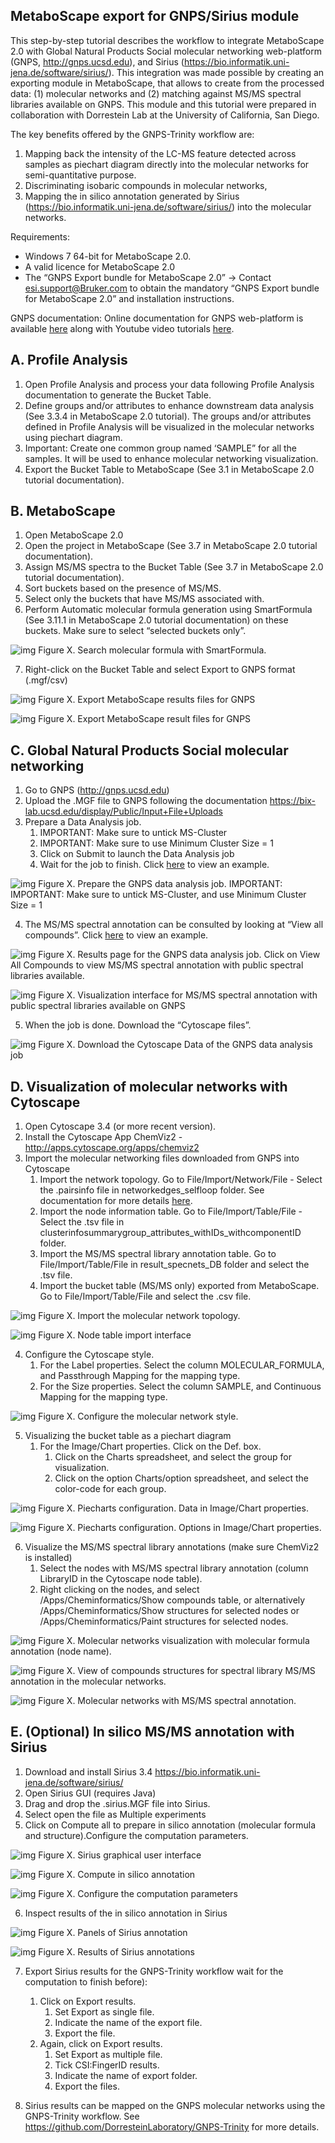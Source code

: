 ## MetaboScape export for GNPS/Sirius module

This step-by-step tutorial describes the workflow to integrate MetaboScape 2.0 with Global Natural Products Social molecular networking web-platform (GNPS, http://gnps.ucsd.edu), and Sirius (https://bio.informatik.uni-jena.de/software/sirius/). This integration was made possible by creating an exporting module in MetaboScape, that allows to create from the processed data: (1) molecular networks and (2)  matching against MS/MS spectral libraries available on GNPS. This module and this tutorial were prepared in collaboration with Dorrestein Lab at the University of California, San Diego.

The key benefits offered by the GNPS-Trinity workflow are:
1. Mapping back the intensity of the LC-MS feature detected across samples as piechart diagram directly into the molecular networks for semi-quantitative purpose.
2. Discriminating isobaric compounds in molecular networks,
3. Mapping the in silico annotation generated by Sirius (https://bio.informatik.uni-jena.de/software/sirius/) into the molecular networks.

Requirements: 
- Windows 7 64-bit for MetaboScape 2.0. 
- A valid licence for MetaboScape 2.0
- The “GNPS Export bundle for MetaboScape 2.0” -> Contact esi.support@Bruker.com to obtain the mandatory “GNPS Export bundle for MetaboScape 2.0” and installation instructions.

GNPS documentation: Online documentation for GNPS web-platform is available [here](https://bix-lab.ucsd.edu/display/Public/GNPS+Documentation+Page) along with Youtube video tutorials [here](https://www.youtube.com/channel/UCufTdDIUPjfoN604Igv_29g/videos).

## A. Profile Analysis

1. Open Profile Analysis and process your data following Profile Analysis documentation to generate the Bucket Table.
2. Define groups and/or attributes to enhance downstream data analysis (See 3.3.4 in MetaboScape 2.0 tutorial). The groups and/or attributes defined in Profile Analysis will be visualized in the molecular networks using piechart diagram.
3. Important: Create one common group named ‘SAMPLE” for all the samples. It will be used to enhance molecular networking visualization.
4. Export the Bucket Table to MetaboScape (See 3.1 in MetaboScape 2.0 tutorial documentation).

## B. MetaboScape
1. Open MetaboScape 2.0
2. Open the project in MetaboScape (See 3.7 in MetaboScape 2.0 tutorial documentation).
3. Assign MS/MS spectra to the Bucket Table (See 3.7 in MetaboScape 2.0 tutorial documentation).
4. Sort buckets based on the presence of MS/MS.
5. Select only the buckets that have MS/MS associated with.
6. Perform Automatic molecular formula generation using SmartFormula (See 3.11.1 in MetaboScape 2.0 tutorial documentation) on these buckets. Make sure to select “selected buckets only”.

![img](img/metaboscapeexportforgnps/Metabo_2.PNG)
Figure X. Search molecular formula with SmartFormula.

7. Right-click on the Bucket Table and select Export to GNPS format (.mgf/csv)

![img](img/metaboscapeexportforgnps/Metabo_3.png)
Figure X. Export MetaboScape results files for GNPS

![img](img/metaboscapeexportforgnps/Metabo_4.PNG)
Figure X. Export MetaboScape result files for GNPS

## C. Global Natural Products Social molecular networking
1. Go to GNPS (http://gnps.ucsd.edu)
2. Upload the .MGF file to GNPS following the documentation https://bix-lab.ucsd.edu/display/Public/Input+File+Uploads
3. Prepare a Data Analysis job.
    1. IMPORTANT: Make sure to untick MS-Cluster
    2. IMPORTANT: Make sure to use Minimum Cluster Size = 1
    3. Click on Submit to launch the Data Analysis job
    4. Wait for the job to finish. Click [here](https://gnps.ucsd.edu/ProteoSAFe/status.jsp?task=68a3320dd3f249db9416836329e17d1e) to view an example.

![img](img/metaboscapeexportforgnps/GNPS_1.PNG)
Figure X. Prepare the GNPS data analysis job. IMPORTANT: IMPORTANT: Make sure to untick MS-Cluster, and use Minimum Cluster Size = 1

4. The MS/MS spectral annotation can be consulted by looking at “View all compounds”. Click [here](http://gnps.ucsd.edu/ProteoSAFe/result.jsp?task=68a3320dd3f249db9416836329e17d1e&view=group_by_compound) to view an example.

![img](img/metaboscapeexportforgnps/GNPS4.PNG)
Figure X. Results page for the GNPS data analysis job. Click on View All Compounds to view MS/MS spectral annotation with public spectral libraries available.

![img](img/metaboscapeexportforgnps/GNPS_5.PNG)
Figure X. Visualization interface for MS/MS spectral annotation with public spectral libraries available on GNPS

5. When the job is done. Download the “Cytoscape files”.

![img](img/metaboscapeexportforgnps/GNPS4.PNG)
Figure X. Download the Cytoscape Data of the GNPS data analysis job

## D. Visualization of molecular networks with Cytoscape 
1. Open Cytoscape 3.4 (or more recent version).
2. Install the Cytoscape App ChemViz2 - http://apps.cytoscape.org/apps/chemviz2
3. Import the molecular networking files downloaded from GNPS into Cytoscape
    1. Import the network topology. Go to File/Import/Network/File - Select the .pairsinfo file  in networkedges_selfloop folder. See documentation for more details [here](https://bix-lab.ucsd.edu/display/Public/Cytoscape+3.4+Visualization+and+Analysis+Documentation). 
    2. Import the node information table. Go to File/Import/Table/File - Select the .tsv file in clusterinfosummarygroup_attributes_withIDs_withcomponentID folder.
    3. Import the MS/MS spectral library annotation table. Go to File/Import/Table/File in result_specnets_DB folder and select the .tsv file.
    4. Import the bucket table (MS/MS only) exported from MetaboScape. Go to File/Import/Table/File and select the .csv file.

![img](img/metaboscapeexportforgnps/Cyto3.PNG)
Figure X. Import the molecular network topology.

![img](img/metaboscapeexportforgnps/Cyto6.PNG)
Figure X. Node table import interface

4. Configure the Cytoscape style.
    1. For the Label properties. Select the column MOLECULAR_FORMULA, and Passthrough Mapping for the mapping type.
    2. For the Size properties. Select the column SAMPLE, and Continuous Mapping for the mapping type.

![img](img/metaboscapeexportforgnps/Cyto7.PNG)
Figure X. Configure the molecular network style.

5. Visualizing the bucket table as a piechart diagram 
    1. For the Image/Chart properties. Click on the Def. box. 
        1. Click on the Charts spreadsheet, and select the group for visualization.
        2. Click on the option Charts/option spreadsheet, and select the color-code for each group.

![img](img/metaboscapeexportforgnps/Cyto8.PNG)
Figure X. Piecharts configuration. Data in Image/Chart properties.

![img](img/metaboscapeexportforgnps/Cyto9.PNG)
Figure X. Piecharts configuration. Options in Image/Chart properties.

6. Visualize the MS/MS spectral library annotations (make sure ChemViz2 is installed)
    1. Select the nodes with MS/MS spectral library annotation (column LibraryID in the Cytoscape node table).
    2. Right clicking on the nodes, and select /Apps/Cheminformatics/Show compounds table, or alternatively /Apps/Cheminformatics/Show structures for selected nodes or /Apps/Cheminformatics/Paint structures for selected nodes.

![img](img/metaboscapeexportforgnps/Cyto10.PNG)
Figure X. Molecular networks visualization with molecular formula annotation (node name).

![img](img/metaboscapeexportforgnps/Cyto12.PNG)
Figure X. View of compounds structures for spectral library MS/MS annotation in the molecular networks.

![img](img/metaboscapeexportforgnps/Cyto13.PNG)
Figure X. Molecular networks with MS/MS spectral annotation.

## E. (Optional) In silico MS/MS annotation with Sirius
1. Download and install Sirius 3.4 https://bio.informatik.uni-jena.de/software/sirius/
2. Open Sirius GUI (requires Java)
3. Drag and drop the .sirius.MGF file into Sirius.
4. Select open the file as Multiple experiments
5. Click on Compute all to prepare in silico annotation (molecular formula and structure).Configure the computation parameters.

![img](img/metaboscapeexportforgnps/Sirius1.PNG)
Figure X. Sirius graphical user interface

![img](img/metaboscapeexportforgnps/Sirius2.PNG)
Figure X. Compute in silico annotation

![img](img/metaboscapeexportforgnps/Sirius3.PNG)
Figure X. Configure the computation parameters

6. Inspect results of the in silico annotation in Sirius

![img](img/metaboscapeexportforgnps/Sirius4.PNG)
Figure X. Panels of Sirius annotation

![img](img/metaboscapeexportforgnps/Sirius6.PNG)
Figure X. Results of Sirius annotations

7. Export Sirius results for the GNPS-Trinity workflow wait for the computation to finish before):
    1. Click on Export results. 
        1. Set Export as single file. 
        2. Indicate the name of the export file.
        3. Export the file.
    2. Again, click on Export results. 
        1. Set Export as multiple file.
        2. Tick CSI:FingerID results.
        3. Indicate the name of export folder.
        4. Export the files.

8. Sirius results can be mapped on the GNPS molecular networks using the GNPS-Trinity workflow. See https://github.com/DorresteinLaboratory/GNPS-Trinity for more details.
